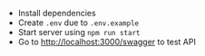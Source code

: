 - Install dependencies
- Create `.env` due to `.env.example`
- Start server using `npm run start`
- Go to [http://localhost:3000/swagger](http://localhost:3000/swagger) to test API
